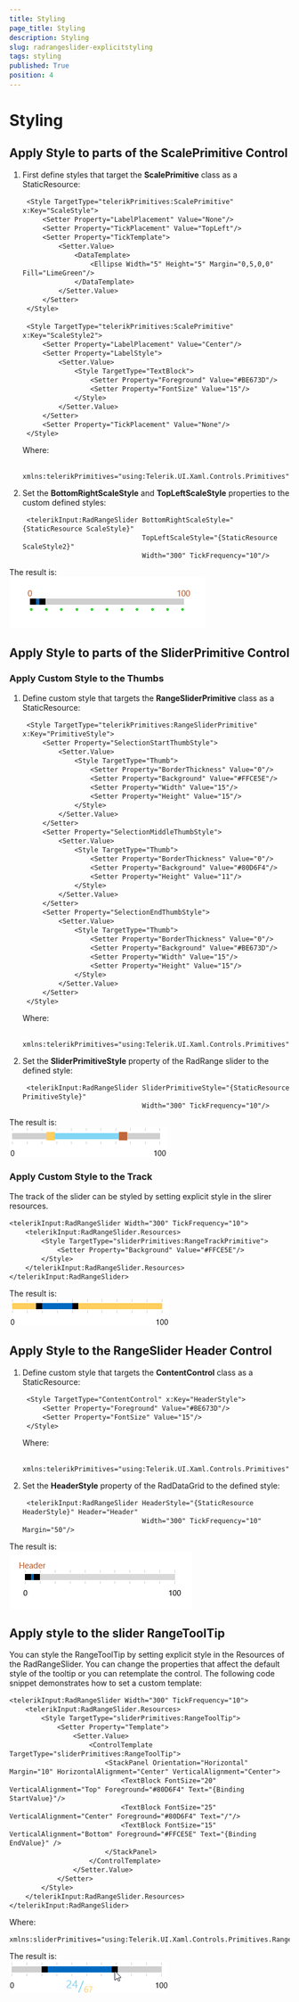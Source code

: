 ```yaml
---
title: Styling
page_title: Styling
description: Styling
slug: radrangeslider-explicitstyling
tags: styling
published: True
position: 4
---
```


# Styling

## Apply Style to parts of the ScalePrimitive Control

1. First define styles that target the **ScalePrimitive** class as a StaticResource:

		<Style TargetType="telerikPrimitives:ScalePrimitive" x:Key="ScaleStyle">
		    <Setter Property="LabelPlacement" Value="None"/>
		    <Setter Property="TickPlacement" Value="TopLeft"/>
		    <Setter Property="TickTemplate">
		        <Setter.Value>
		            <DataTemplate>
		                <Ellipse Width="5" Height="5" Margin="0,5,0,0" Fill="LimeGreen"/>
		            </DataTemplate>
		        </Setter.Value>
		    </Setter>
		</Style>
		
		<Style TargetType="telerikPrimitives:ScalePrimitive" x:Key="ScaleStyle2">
		    <Setter Property="LabelPlacement" Value="Center"/>
		    <Setter Property="LabelStyle">
		        <Setter.Value>
		            <Style TargetType="TextBlock">
		                <Setter Property="Foreground" Value="#BE673D"/>
		                <Setter Property="FontSize" Value="15"/>
		            </Style>
		        </Setter.Value>
		    </Setter>
		    <Setter Property="TickPlacement" Value="None"/>
		</Style>

	Where:

		xmlns:telerikPrimitives="using:Telerik.UI.Xaml.Controls.Primitives"



1. Set the **BottomRightScaleStyle** and **TopLeftScaleStyle** properties to the custom defined styles:


		<telerikInput:RadRangeSlider BottomRightScaleStyle="{StaticResource ScaleStyle}"
		                             TopLeftScaleStyle="{StaticResource ScaleStyle2}"
		                             Width="300" TickFrequency="10"/>


The result is:  
![Rad Range Slider-Styling-Scale](images/styling/RadRangeSlider-Styling-Scale.png)

## Apply Style to parts of the SliderPrimitive Control

### Apply Custom Style to the Thumbs

1. Define custom style that targets the **RangeSliderPrimitive** class as a StaticResource:

		<Style TargetType="telerikPrimitives:RangeSliderPrimitive" x:Key="PrimitiveStyle">
		    <Setter Property="SelectionStartThumbStyle">
		        <Setter.Value>
		            <Style TargetType="Thumb">
		                <Setter Property="BorderThickness" Value="0"/>
		                <Setter Property="Background" Value="#FFCE5E"/>
		                <Setter Property="Width" Value="15"/>
		                <Setter Property="Height" Value="15"/>
		            </Style>
		        </Setter.Value>
		    </Setter>
		    <Setter Property="SelectionMiddleThumbStyle">
		        <Setter.Value>
		            <Style TargetType="Thumb">
		                <Setter Property="BorderThickness" Value="0"/>
		                <Setter Property="Background" Value="#80D6F4"/>
		                <Setter Property="Height" Value="11"/>
		            </Style>
		        </Setter.Value>
		    </Setter>
		    <Setter Property="SelectionEndThumbStyle">
		        <Setter.Value>
		            <Style TargetType="Thumb">
		                <Setter Property="BorderThickness" Value="0"/>
		                <Setter Property="Background" Value="#BE673D"/>
		                <Setter Property="Width" Value="15"/>
		                <Setter Property="Height" Value="15"/>
		            </Style>
		        </Setter.Value>
		    </Setter>
		</Style>

	Where:

		xmlns:telerikPrimitives="using:Telerik.UI.Xaml.Controls.Primitives"

1. Set the **SliderPrimitiveStyle** property of the RadRange slider to the defined style:

		<telerikInput:RadRangeSlider SliderPrimitiveStyle="{StaticResource PrimitiveStyle}"
		                             Width="300" TickFrequency="10"/>

The result is:  
![Rad Range Slider-Styling-Slider Primitive](images/styling/RadRangeSlider-Styling-SliderPrimitive.png)

### Apply Custom Style to the Track

The track of the slider can be styled by setting explicit style in the slirer resources.

	<telerikInput:RadRangeSlider Width="300" TickFrequency="10">
	    <telerikInput:RadRangeSlider.Resources>
	        <Style TargetType="sliderPrimitives:RangeTrackPrimitive">
	            <Setter Property="Background" Value="#FFCE5E"/>
	        </Style>
	    </telerikInput:RadRangeSlider.Resources>
	</telerikInput:RadRangeSlider>

The result is:  
![Rad Range Slider-Styling-Track](images/styling/RadRangeSlider-Styling-Track.png)

## Apply Style to the RangeSlider Header Control

1. Define custom style that targets the **ContentControl** class as a StaticResource:

		<Style TargetType="ContentControl" x:Key="HeaderStyle">
		    <Setter Property="Foreground" Value="#BE673D"/>
		    <Setter Property="FontSize" Value="15"/>
		</Style>

	Where:

		xmlns:telerikPrimitives="using:Telerik.UI.Xaml.Controls.Primitives"

1. Set the **HeaderStyle** property of the RadDataGrid to the defined style:

		<telerikInput:RadRangeSlider HeaderStyle="{StaticResource HeaderStyle}" Header="Header"
		                             Width="300" TickFrequency="10" Margin="50"/>

The result is:  
![Rad Range Slider-Styling-Header Style](images/styling/RadRangeSlider-Styling-HeaderStyle.png)

## Apply style to the slider RangeToolTip

You can style the RangeToolTip by setting explicit style in the Resources of the RadRangeSlider.
You can change the properties that affect the default style of the tooltip or you can retemplate the control.
The following code snippet demonstrates how to set a custom template:
	
	<telerikInput:RadRangeSlider Width="300" TickFrequency="10">
	    <telerikInput:RadRangeSlider.Resources>
	        <Style TargetType="sliderPrimitives:RangeToolTip">
	            <Setter Property="Template">
	                <Setter.Value>
	                    <ControlTemplate TargetType="sliderPrimitives:RangeToolTip">
	                        <StackPanel Orientation="Horizontal" Margin="10" HorizontalAlignment="Center" VerticalAlignment="Center">
	                            <TextBlock FontSize="20" VerticalAlignment="Top" Foreground="#80D6F4" Text="{Binding StartValue}"/>
	                            <TextBlock FontSize="25" VerticalAlignment="Center" Foreground="#80D6F4" Text="/"/>
	                            <TextBlock FontSize="15" VerticalAlignment="Bottom" Foreground="#FFCE5E" Text="{Binding EndValue}" />
	                        </StackPanel>
	                    </ControlTemplate>
	                </Setter.Value>
	            </Setter>
	        </Style>
	    </telerikInput:RadRangeSlider.Resources>
	</telerikInput:RadRangeSlider>

Where:

	xmlns:sliderPrimitives="using:Telerik.UI.Xaml.Controls.Primitives.RangeSlider"

The result is:  
![Rad Range Slider-Styling-Range Tool Tip Style](images/styling/RadRangeSlider-Styling-RangeToolTipStyle.png)
